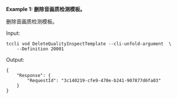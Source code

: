 **Example 1: 删除音画质检测模板。**

删除音画质检测模板。

Input: 

```
tccli vod DeleteQualityInspectTemplate --cli-unfold-argument  \
    --Definition 20001
```

Output: 
```
{
    "Response": {
        "RequestId": "3c140219-cfe9-470e-b241-907877d6fa03"
    }
}
```

